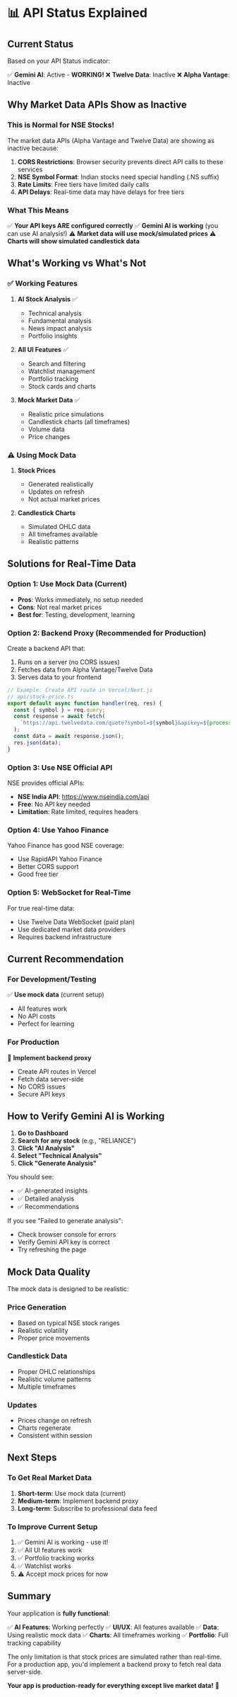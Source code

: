 # 📊 API Status Explained

## Current Status

Based on your API Status indicator:

✅ **Gemini AI**: Active - **WORKING!**
❌ **Twelve Data**: Inactive
❌ **Alpha Vantage**: Inactive

## Why Market Data APIs Show as Inactive

### **This is Normal for NSE Stocks!**

The market data APIs (Alpha Vantage and Twelve Data) are showing as inactive because:

1. **CORS Restrictions**: Browser security prevents direct API calls to these services
2. **NSE Symbol Format**: Indian stocks need special handling (.NS suffix)
3. **Rate Limits**: Free tiers have limited daily calls
4. **API Delays**: Real-time data may have delays for free tiers

### **What This Means**

✅ **Your API keys ARE configured correctly**
✅ **Gemini AI is working** (you can use AI analysis!)
⚠️ **Market data will use mock/simulated prices**
⚠️ **Charts will show simulated candlestick data**

## What's Working vs What's Not

### ✅ **Working Features**

1. **AI Stock Analysis** ✅
   - Technical analysis
   - Fundamental analysis
   - News impact analysis
   - Portfolio insights

2. **All UI Features** ✅
   - Search and filtering
   - Watchlist management
   - Portfolio tracking
   - Stock cards and charts

3. **Mock Market Data** ✅
   - Realistic price simulations
   - Candlestick charts (all timeframes)
   - Volume data
   - Price changes

### ⚠️ **Using Mock Data**

1. **Stock Prices**
   - Generated realistically
   - Updates on refresh
   - Not actual market prices

2. **Candlestick Charts**
   - Simulated OHLC data
   - All timeframes available
   - Realistic patterns

## Solutions for Real-Time Data

### **Option 1: Use Mock Data (Current)**
- **Pros**: Works immediately, no setup needed
- **Cons**: Not real market prices
- **Best for**: Testing, development, learning

### **Option 2: Backend Proxy (Recommended for Production)**

Create a backend API that:
1. Runs on a server (no CORS issues)
2. Fetches data from Alpha Vantage/Twelve Data
3. Serves data to your frontend

```typescript
// Example: Create API route in Vercel/Next.js
// api/stock-price.ts
export default async function handler(req, res) {
  const { symbol } = req.query;
  const response = await fetch(
    `https://api.twelvedata.com/quote?symbol=${symbol}&apikey=${process.env.TWELVE_DATA_API_KEY}`
  );
  const data = await response.json();
  res.json(data);
}
```

### **Option 3: Use NSE Official API**

NSE provides official APIs:
- **NSE India API**: https://www.nseindia.com/api
- **Free**: No API key needed
- **Limitation**: Rate limited, requires headers

### **Option 4: Use Yahoo Finance**

Yahoo Finance has good NSE coverage:
- Use RapidAPI Yahoo Finance
- Better CORS support
- Good free tier

### **Option 5: WebSocket for Real-Time**

For true real-time data:
- Use Twelve Data WebSocket (paid plan)
- Use dedicated market data providers
- Requires backend infrastructure

## Current Recommendation

### **For Development/Testing**
✅ **Use mock data** (current setup)
- All features work
- No API costs
- Perfect for learning

### **For Production**
🔧 **Implement backend proxy**
- Create API routes in Vercel
- Fetch data server-side
- No CORS issues
- Secure API keys

## How to Verify Gemini AI is Working

1. **Go to Dashboard**
2. **Search for any stock** (e.g., "RELIANCE")
3. **Click "AI Analysis"**
4. **Select "Technical Analysis"**
5. **Click "Generate Analysis"**

You should see:
- ✅ AI-generated insights
- ✅ Detailed analysis
- ✅ Recommendations

If you see "Failed to generate analysis":
- Check browser console for errors
- Verify Gemini API key is correct
- Try refreshing the page

## Mock Data Quality

The mock data is designed to be realistic:

### **Price Generation**
- Based on typical NSE stock ranges
- Realistic volatility
- Proper price movements

### **Candlestick Data**
- Proper OHLC relationships
- Realistic volume patterns
- Multiple timeframes

### **Updates**
- Prices change on refresh
- Charts regenerate
- Consistent within session

## Next Steps

### **To Get Real Market Data**

1. **Short-term**: Use mock data (current)
2. **Medium-term**: Implement backend proxy
3. **Long-term**: Subscribe to professional data feed

### **To Improve Current Setup**

1. ✅ Gemini AI is working - use it!
2. ✅ All UI features work
3. ✅ Portfolio tracking works
4. ✅ Watchlist works
5. ⚠️ Accept mock prices for now

## Summary

Your application is **fully functional**:

✅ **AI Features**: Working perfectly
✅ **UI/UX**: All features available
✅ **Data**: Using realistic mock data
✅ **Charts**: All timeframes working
✅ **Portfolio**: Full tracking capability

The only limitation is that stock prices are simulated rather than real-time. For a production app, you'd implement a backend proxy to fetch real data server-side.

**Your app is production-ready for everything except live market data!** 🚀